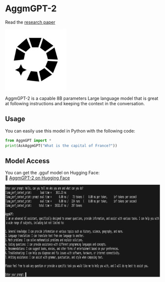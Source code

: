 
# AggmGPT-2  

Read the [research paper](OfflineLocalPersonalizedArtificalIntelligence.pdf)

<img src="AggmGPT.png" height="200">

AggmGPT-2 is a capable 8B parameters Large language model that is great at following instructions and keeping the context in the conversation.

## Usage

You can easily use this model in Python with the following code:  

```python
from AggmGPT import *
print(AskAggmGPT("What is the capital of France?"))
```

## Model Access  

You can get the .gguf model on Hugging Face:  
🔗 [AggmGPT-2 on Hugging Face](https://huggingface.co/Adolfo-GM/AggmGPT-2)  

<img src="chat.png" height="300">
